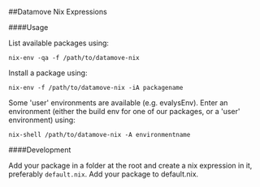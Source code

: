 ##Datamove Nix Expressions

####Usage

List available packages using:
```
nix-env -qa -f /path/to/datamove-nix
```

Install a package using:
```
nix-env -f /path/to/datamove-nix -iA packagename
```

Some 'user' environments are available (e.g. evalysEnv).
Enter an environment (either the build env for one of our packages,
or a 'user' environment) using:
```
nix-shell /path/to/datamove-nix -A environmentname
```

####Development

Add your package in a folder at the root and create a nix expression in it,
preferably `default.nix`. Add your package to default.nix.
